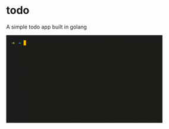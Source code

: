# todo

A simple todo app built in golang


<img style="max-width:30em;" src="./assets/demo.gif" alt="jim">

